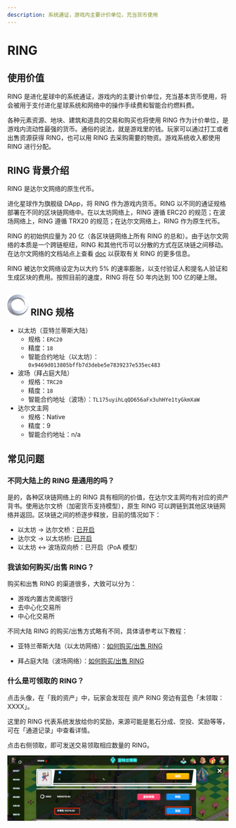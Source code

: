 ```yaml
---
description: 系统通证，游戏内主要计价单位，充当货币使用
---
```


# RING

## 使用价值

RING 是进化星球中的系统通证，游戏内的主要计价单位，充当基本货币使用，将会被用于支付进化星球系统和网络中的操作手续费和智能合约燃料费。

各种元素资源、地块、建筑和道具的交易和购买也将使用 RING 作为计价单位，是游戏内流动性最强的货币。通俗的说法，就是游戏里的钱。玩家可以通过打工或者出售资源获得 RING，也可以用 RING 去采购需要的物资。游戏系统收入都使用 RING 进行分配。

## RING 背景介绍

RING 是达尔文网络的原生代币。

进化星球作为旗舰级 DApp，将 RING 作为游戏内货币。RING 以不同的通证规格部署在不同的区块链网络中。在以太坊网络上，RING 遵循 ERC20 的规范；在波场网络上，RING 遵循 TRX20 的规范；在达尔文网络上，RING 作为原生代币。

RING 的初始供应量为 20 亿（各区块链网络上所有 RING 的总和）。由于达尔文网络的本质是一个跨链枢纽，RING 和其他代币可以分散的方式在区块链之间移动。在达尔文网络的文档站点上查看 [doc](https://docs.darwinia.network/docs/en/wiki-us-tokens) 以获取有关 RING 的更多信息。

RING 被达尔文网络设定为以大约 5% 的速率膨胀，以支付验证人和提名人验证和生成区块的费用。按照目前的速度，RING 将在 50 年内达到 100 亿的硬上限。

## ![RING](../../.gitbook/assets/ringIcon.png) RING 规格

* 以太坊（亚特兰蒂斯大陆）
  * 规格：`ERC20`
  * 精度：`18`
  * 智能合约地址（以太坊）：`0x9469d013805bffb7d3debe5e7839237e535ec483`
* 波场（拜占庭大陆）
  * 规格：`TRC20`
  * 精度：`18`
  * 智能合约地址（波场）：`TL175uyihLqQD656aFx3uhHYe1tyGkmXaW`
* 达尔文主网
  * 规格：Native
  * 精度：9
  * 智能合约地址：n/a

## 常见问题

### 不同大陆上的 RING 是通用的吗？

是的，各种区块链网络上的 RING 具有相同的价值，在达尔文主网均有对应的资产背书。使用达尔文桥（加密货币支持模型），原生 RING 可以跨链到其他区块链网络并返回。区块链之间的桥逐步释放，目前的情况如下：

* 以太坊 -> 达尔文桥：[已开启](https://docs.darwinia.network/docs/zh-CN/wiki-tut-wormhole-e2d/)
* 达尔文 -> 以太坊桥: [已开启](https://docs.darwinia.network/docs/zh-CN/wiki-tut-wormhole-d2e/)
* 以太坊 <-> 波场双向桥：已开启（PoA 模型）

### 我该如何购买/出售 RING？ 

购买和出售 RING 的渠道很多，大致可以分为：

- 游戏内置古灵阁银行
- 去中心化交易所
- 中心化交易所

不同大陆 RING 的购买/出售方式略有不同，具体请参考以下教程：

- 亚特兰蒂斯大陆（以太坊网络）：[如何购买/出售 RING](/tutorials/atlantis-ethereum/how-to-buy-sell-ring.md)

- 拜占庭大陆（波场网络）：[如何购买/出售 RING](/tutorials/byzantine-tron/how-to-buy-sell-ring.md)


### 什么是可领取的 RING？

点击头像，在「我的资产」中，玩家会发现在 资产 RING 旁边有蓝色「未领取：XXXX」。

这里的 RING 代表系统发放给你的奖励，来源可能是氪石分成、空投、奖励等等，可在「通道记录」中查看详情。

点击右侧领取，即可发送交易领取相应数量的 RING。 

![可领取的 RING](../../.gitbook/assets/unclaimed-ring-cn.png)



